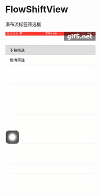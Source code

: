 # FlowShiftView
瀑布流标签筛选框

![gif图](https://github.com/menghengmen/FlowShiftView/blob/master/gif5%E6%96%B0%E6%96%87%E4%BB%B6.gif)      
